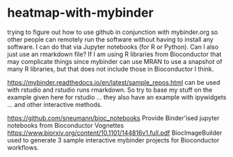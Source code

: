 # heatmap-with-mybinder
trying to figure out how to use github in conjunction with mybinder.org so other people can
remotely run the software without having to install any software.  I can do that via Jupyter
notebooks (for R or Python).  Can I also just use an rmarkdown file?  If I am using R libraries from
Bioconductor that may complicate things since mybinder can use MRAN to use a snapshot of 
many R libraries, but that does not include those in Bioconductor I think.

https://mybinder.readthedocs.io/en/latest/sample_repos.html  can be used with rstudio and rstudio
runs rmarkdown. So try to base my stuff on the example given here for rstudio ... they also have
an example with ipywidgets ... and other interactive methods.

https://github.com/sneumann/bioc_notebooks
  Provide Binder'ised jupyter notebooks from Bioconductor Vognettes
https://www.biorxiv.org/content/10.1101/144816v1.full.pdf
   BiocImageBuilder used to generate 3 sample interactive mybinder projects for Bioconductor workflows.
